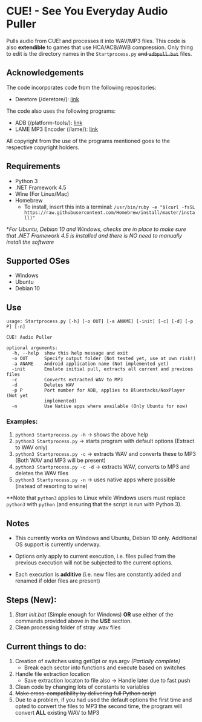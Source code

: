 # CUE! - See You Everyday Audio Puller

Pulls audio from CUE! and processes it into WAV/MP3 files. This code is also **extendible** to games that use HCA/ACB/AWB compression. Only thing to edit is the directory names in the ```Startprocess.py``` ~~and ```adbpull.bat```~~ files.

## Acknowledgements

The code incorporates code from the following repositories:

- Deretore (/deretore/): [link](https://github.com/OpenCGSS/DereTore)

The code also uses the following programs:

- ADB (/platform-tools/): [link](https://developer.android.com/studio/releases/platform-tools#downloads)
- LAME MP3 Encoder (/lame/): [link](https://lame.sourceforge.io/)

All copyright from the use of the programs mentioned goes to the respective copyright holders.

## Requirements

- Python 3
- .NET Framework 4.5
- Wine (For Linux/Mac)
- Homebrew
    - To install, insert this into a terminal: 
    ```/usr/bin/ruby -e "$(curl -fsSL https://raw.githubusercontent.com/Homebrew/install/master/install)"```

\**For Ubuntu, Debian 10 and Windows, checks are in place to make sure that .NET Framework 4.5 is installed and there is NO need to manually install the software*

## Supported OSes

- Windows
- Ubuntu
- Debian 10

## Use

```
usage: Startprocess.py [-h] [-o OUT] [-a ANAME] [-init] [-c] [-d] [-p P] [-n]

CUE! Audio Puller

optional arguments:
  -h, --help  show this help message and exit
  -o OUT      Specify output folder (Not tested yet, use at own risk!)
  -a ANAME    Android application name (Not implemented yet)
  -init       Emulate initial pull, extracts all current and previous files
  -c          Converts extracted WAV to MP3
  -d          Deletes WAV
  -p P        Port number for ADB, applies to Bluestacks/NoxPlayer (Not yet
              implemented)
  -n          Use Native apps where available (Only Ubuntu for now)
  ```

### Examples:

  1. ```python3 Startprocess.py -h``` → shows the above help
  2. ```python3 Startprocess.py``` → starts program with default options (Extract to WAV only)
  3. ```python3 Startprocess.py -c``` → extracts WAV and converts these to MP3 (Both WAV and MP3 will be present)
  4. ```python3 Startprocess.py -c -d``` → extracts WAV, converts to MP3 and deletes the WAV files
  5. ```python3 Startprocess.py -n``` → uses native apps where possible (instead of resorting to wine)

\**Note that ```python3``` applies to Linux while Windows users must replace ```python3``` with ```python``` (and ensuring that the script is run with Python 3).
## Notes

- This currently works on Windows and Ubuntu, Debian 10 only. Additional OS support is currently underway.

- Options only apply to current execution, i.e. files pulled from the previous execution will not be subjected to the current options.
- Each execution is **additive** (i.e. new files are constantly added and renamed if older files are present)

## Steps (New):

1. *Start init.bat* (Simple enough for Windows) **OR** use either of the commands provided above in the **USE** section.
3. Clean processing folder of stray .wav files

## Current things to do:

1. Creation of switches using getOpt or sys.argv *(Partially complete)*
   - Break each sector into functions and execute based on switches
5. Handle file extraction location
   - Save extraction locaton to file also -> Handle later due to fast push
6. Clean code by changing lots of constants to variables
7. ~~Make cross-compatibility by delivering full Python script~~
8. Due to a problem, if you had used the default options the first time and opted to convert the files to MP3 the second time, the program will convert **ALL** existing WAV to MP3